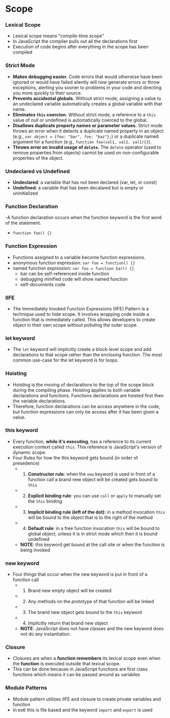 # Scope

### Lexical Scope
  - Lexical scope means "compile-time scope"
  - In JavaScript the complier pulls out all the declarations first
  - Execution of code begins after everything in the scope has been compiled

### Strict Mode
  - __Makes debugging easier.__ Code errors that would otherwise have been ignored or would have failed silently will now generate errors or throw exceptions, alerting you sooner to problems in your code and directing you more quickly to their source.
  - __Prevents accidental globals.__ Without strict mode, assigning a value to an undeclared variable automatically creates a global variable with that name. 
  - __Eliminates `this` coercion.__ Without strict mode, a reference to a `this` value of null or undefined is automatically coerced to the global.
  - __Disallows duplicate property names or parameter values.__ Strict mode throws an error when it detects a duplicate named property in an object (e.g., `var object = {foo: "bar", foo: "baz"};`) or a duplicate named argument for a function (e.g., `function foo(val1, val2, val1){}`).
  - __Throws error on invalid usage of `delete`.__ The `delete` operator (used to remove properties from objects) cannot be used on non-configurable properties of the object.

### Undeclared vs Undefined
  - __Undeclared__: a variable that has not been declared (var, let, or const)
  - __Undefined__: a variable that has been decalared but is empty or uninitialized

### Function Declaration
  -A function declaration occurs when the function keyword is the first word of the statement.
  - `function foo() {}`

### Function Expression
  - Functions assigned to a variable become function expressions. 
  - anonymous function expression: `var foo = function() {}`
  - named function expression: `var foo = function bar() {}`
    - bar can be self-referenced inside function
    - debugging minified code will show named function
    - self-documents code

### IIFE
  - The Immediately Invoked Function Expressions (IIFE) Pattern is a technique used to hide scope. It involves wrapping code inside a function that is immediately called. This allows developers to create object in their own scope without polluting the outer scope.

### let keyword
  - The `let` keyword will implicitly create a block-level scope and add declarations to that scope rather than the enclosing function. The most common use-case for the let keyword is for loops.

### Hoisting
  - Hoisting is the moving of declarations to the top of the scope block during the compiling phase. Hoisting applies to both variable declarations and functions. Functions declarations are hoisted first then the variable declarations.
  - Therefore, function declarations can be access anywhere in the code, but function expressions can only be access after it has been given a value.

### this keyword
  - Every function, __while it's executing__, has a reference to its current execution context called `this`. This reference is JavaScript's version of dynamic scope.
  - Four Rules for how the this keyword gets bound (in order of presedence)
    - 1) __Constructor rule__: when the `new` keyword is used in front of a function call a brand new object will be created gets bound to `this`
    - 2) __Explicit binding rule__: you can use `call` or `apply` to manually set the `this` binding
    - 3) __Implicit binding rule (left of the dot)__: in a method invocation `this` will be bound to the object that is to the right of the method
    - 4) __Default rule__: in a free function invocation `this` will be bound to global object, unless it is in strict mode which then it is bound undefined
    - __NOTE__: this keyword get bound at the call site or when the function is being invoked

### new keyword
  - Four things that occur when the new keyword is put in front of a function call
    - 1) Brand new empty object will be created
    - 2) Any methods on the prototype of that function will be linked
    - 3) The brand new object gets bound to the `this` keyword
    - 4) Implicitly return that brand new object 
    - __NOTE__: JavaScript does not have classes and the new keyword does not do any instantiation.

### Closure
  - Closures are when a __function remembers__ its lexical scope even when the __function__ is executed outside that lexical scope.
  - This can be done because in JavaScript functions are first class functions which means it can be passed around as variables

### Module Patterns
  - Module pattern utilizes IIFE and closure to create private variables and function
  - In es6 this is file based and the keyword `import` and `export` is used